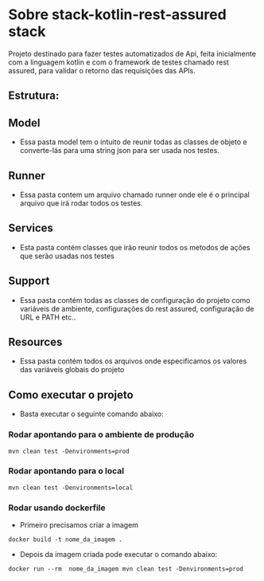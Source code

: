 # Sobre stack-kotlin-rest-assured stack

Projeto destinado para fazer testes automatizados de Api, feita inicialmente com a linguagem kotlin e com o framework de testes chamado rest assured, para validar o retorno das requisições das APIs.

## Estrutura:

## Model

 -  Essa pasta model tem o intuito de reunir todas as classes de objeto e converte-lás para uma string json para ser usada nos testes.

## Runner

- Essa pasta contem um arquivo chamado runner onde ele é o principal arquivo que irá rodar todos os testes.

## Services

- Esta pasta contém classes que irão reunir todos os metodos de ações que serão usadas nos testes

## Support

- Essa pasta contém todas as classes de configuração do projeto como variáveis de ambiente, configurações do rest assured, configuração de URL e PATH etc..

## Resources

- Essa pasta contém todos os arquivos onde especificamos os valores das variáveis globais do projeto


## Como executar o projeto

- Basta executar o seguinte comando abaixo:

### Rodar apontando para o ambiente de produção

```shell
mvn clean test -Denvironments=prod
``` 

### Rodar apontando para o local

```shell
mvn clean test -Denvironments=local
``` 

### Rodar usando dockerfile

- Primeiro precisamos criar a imagem

```shell
docker build -t nome_da_imagem .
```

- Depois da imagem criada pode executar o comando abaixo:

```shell
docker run --rm  nome_da_imagem mvn clean test -Denvironments=prod
```
